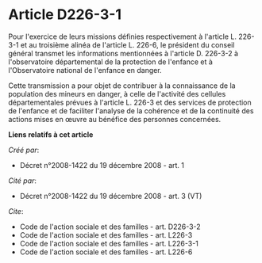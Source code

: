 # Article D226-3-1

Pour l'exercice de leurs missions définies respectivement à l'article L. 226-3-1 et au troisième alinéa de l'article L.
226-6, le président du conseil général transmet les informations mentionnées à l'article D. 226-3-2 à l'observatoire
départemental de la protection de l'enfance et à l'Observatoire national de l'enfance en danger. 

Cette transmission a pour objet de contribuer à la connaissance de la population des mineurs en danger, à celle de l'activité
des cellules départementales prévues à l'article L. 226-3 et des services de protection de l'enfance et de faciliter
l'analyse de la cohérence et de la continuité des actions mises en œuvre au bénéfice des personnes concernées.

**Liens relatifs à cet article**

_Créé par_:

  - Décret n°2008-1422 du 19 décembre 2008 - art. 1

_Cité par_:

  - Décret n°2008-1422 du 19 décembre 2008 - art. 3 (VT)

_Cite_:

  - Code de l'action sociale et des familles - art. D226-3-2
  - Code de l'action sociale et des familles - art. L226-3
  - Code de l'action sociale et des familles - art. L226-3-1
  - Code de l'action sociale et des familles - art. L226-6
